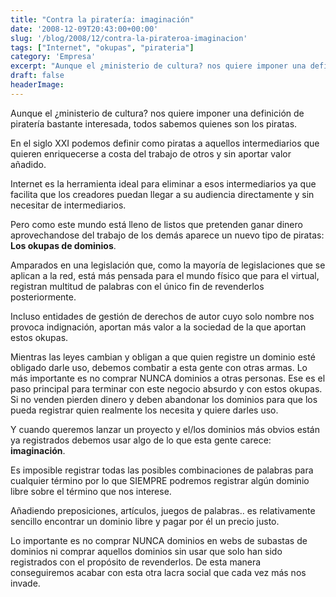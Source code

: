 ```yaml
---
title: "Contra la piratería: imaginación"
date: '2008-12-09T20:43:00+00:00'
slug: '/blog/2008/12/contra-la-pirateroa-imaginacion'
tags: ["Internet", "okupas", "pirateria"]
category: 'Empresa'
excerpt: "Aunque el ¿ministerio de cultura? nos quiere imponer una definición de piratería bastante interesada, todos sabemos quienes son los piratas.En el siglo XXI podemos definir como piratas a aquellos int..."
draft: false
headerImage: 
---
```

Aunque el ¿ministerio de cultura? nos quiere imponer una definición de piratería bastante interesada, todos sabemos quienes son los piratas.

En el siglo XXI podemos definir como piratas a aquellos intermediarios que quieren enriquecerse a costa del trabajo de otros y sin aportar valor añadido.

Internet es la herramienta ideal para eliminar a esos intermediarios ya que facilita que los creadores puedan llegar a su audiencia directamente y sin necesitar de intermediarios.

Pero como este mundo está lleno de listos que pretenden ganar dinero aprovechandose del trabajo de los demás aparece un nuevo tipo de piratas: **Los okupas de dominios**.

Amparados en una legislación que, como la mayoría de legislaciones que se aplican a la red, está más pensada para el mundo físico que para el virtual, registran multitud de palabras con el único fin de revenderlos posteriormente.

Incluso entidades de gestión de derechos de autor cuyo solo nombre nos provoca indignación, aportan más valor a la sociedad de la que aportan estos okupas.

Mientras las leyes cambian y obligan a que quien registre un dominio esté obligado darle uso, debemos combatir a esta gente con otras armas. Lo más importante es no comprar NUNCA dominios a otras personas. Ese es el paso principal para terminar con este negocio absurdo y con estos okupas. Si no venden pierden dinero y deben abandonar los dominios para que los pueda registrar quien realmente los necesita y quiere darles uso.

Y cuando queremos lanzar un proyecto y el/los dominios más obvios están ya registrados debemos usar algo de lo que esta gente carece: **imaginación**.

Es imposible registrar todas las posibles combinaciones de palabras para cualquier término por lo que SIEMPRE podremos registrar algún dominio libre sobre el término que nos interese.

Añadiendo preposiciones, artículos, juegos de palabras.. es relativamente sencillo encontrar un dominio libre y pagar por él un precio justo.

Lo importante es no comprar NUNCA dominios en webs de subastas de dominios ni comprar aquellos dominios sin usar que solo han sido registrados con el propósito de revenderlos. De esta manera conseguiremos acabar con esta otra lacra social que cada vez más nos invade.



